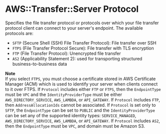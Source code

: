 # AWS::Transfer::Server Protocol<a name="aws-properties-transfer-server-protocol"></a>

Specifies the file transfer protocol or protocols over which your file transfer protocol client can connect to your server's endpoint\. The available protocols are:
+  `SFTP` \(Secure Shell \(SSH\) File Transfer Protocol\): File transfer over SSH
+  `FTPS` \(File Transfer Protocol Secure\): File transfer with TLS encryption
+  `FTP` \(File Transfer Protocol\): Unencrypted file transfer
+  `AS2` \(Applicability Statement 2\): used for transporting structured business\-to\-business data

**Note**  
If you select `FTPS`, you must choose a certificate stored in AWS Certificate Manager \(ACM\) which is used to identify your server when clients connect to it over FTPS\.
If `Protocol` includes either `FTP` or `FTPS`, then the `EndpointType` must be `VPC` and the `IdentityProviderType` must be either `AWS_DIRECTORY_SERVICE`, `AWS_LAMBDA`, or `API_GATEWAY`\.
If `Protocol` includes `FTP`, then `AddressAllocationIds` cannot be associated\.
If `Protocol` is set only to `SFTP`, the `EndpointType` can be set to `PUBLIC` and the `IdentityProviderType` can be set any of the supported identity types: `SERVICE_MANAGED`, `AWS_DIRECTORY_SERVICE`, `AWS_LAMBDA`, or `API_GATEWAY`\.
If `Protocol` includes `AS2`, then the `EndpointType` must be `VPC`, and domain must be Amazon S3\.